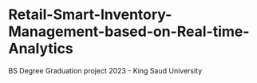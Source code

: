# Retail-Smart-Inventory-Management-based-on-Real-time-Analytics
BS Degree Graduation project 2023 - King Saud University
